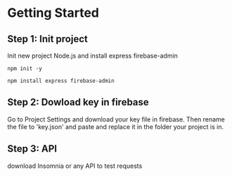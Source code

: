 # Getting Started

## Step 1: Init project

Init new project Node.js and install express firebase-admin

```
npm init -y

npm install express firebase-admin
```

## Step 2: Dowload key in firebase

Go to Project Settings and download your key file in firebase. Then rename the file to 'key.json' and paste and replace it in the folder your project is in.

## Step 3: API

download Insomnia or any API to test requests


